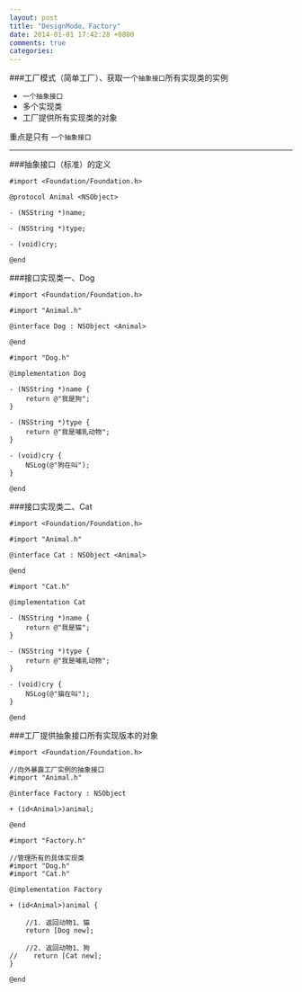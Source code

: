 ```yaml
---
layout: post
title: "DesignMode、Factory"
date: 2014-01-01 17:42:28 +0800
comments: true
categories: 
---
```


###工厂模式（简单工厂）、获取一个`抽象接口`所有实现类的实例

- `一个抽象接口`
- 多个实现类
- 工厂提供所有实现类的对象

重点是只有 `一个抽象接口`

***

###抽象接口（标准）的定义

```objc
#import <Foundation/Foundation.h>

@protocol Animal <NSObject>

- (NSString *)name;

- (NSString *)type;

- (void)cry;

@end
```

###接口实现类一、Dog

```objc
#import <Foundation/Foundation.h>

#import "Animal.h"

@interface Dog : NSObject <Animal>

@end
```

```objc
#import "Dog.h"

@implementation Dog

- (NSString *)name {
    return @"我是狗";
}

- (NSString *)type {
    return @"我是哺乳动物";
}

- (void)cry {
    NSLog(@"狗在叫");
}

@end
```

###接口实现类二、Cat

```objc
#import <Foundation/Foundation.h>

#import "Animal.h"

@interface Cat : NSObject <Animal>

@end
```

```objc
#import "Cat.h"

@implementation Cat

- (NSString *)name {
    return @"我是猫";
}

- (NSString *)type {
    return @"我是哺乳动物";
}

- (void)cry {
    NSLog(@"猫在叫");
}

@end
```

###工厂提供抽象接口所有实现版本的对象

```objc
#import <Foundation/Foundation.h>

//向外暴露工厂实例的抽象接口
#import "Animal.h"

@interface Factory : NSObject

+ (id<Animal>)animal;

@end
```

```objc
#import "Factory.h"

//管理所有的具体实现类
#import "Dog.h"
#import "Cat.h"

@implementation Factory

+ (id<Animal>)animal {
    
    //1. 返回动物1、猫
    return [Dog new];
    
    //2. 返回动物1、狗
//    return [Cat new];
}

@end
```